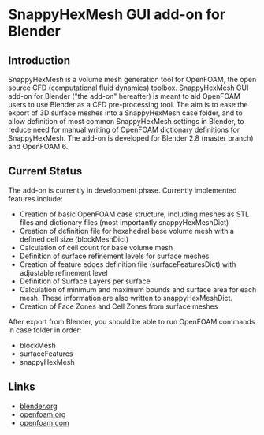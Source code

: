 # SnappyHexMesh GUI add-on for Blender

## Introduction

SnappyHexMesh is a volume mesh generation tool for OpenFOAM, the open
source CFD (computational fluid dynamics) toolbox. SnappyHexMesh GUI
add-on for Blender ("the add-on" hereafter) is meant to aid OpenFOAM
users to use Blender as a CFD pre-processing tool. The aim is to ease
the export of 3D surface meshes into a SnappyHexMesh case folder, and
to allow definition of most common SnappyHexMesh settings in Blender,
to reduce need for manual writing of OpenFOAM dictionary definitions
for SnappyHexMesh.
The add-on is developed for Blender 2.8 (master branch) and OpenFOAM 6.

## Current Status

The add-on is currently in development phase.
Currently implemented features include:
* Creation of basic OpenFOAM case structure, including meshes as STL files and
  dictionary files (most importantly snappyHexMeshDict)
* Creation of definition file for hexahedral base volume mesh with a defined cell size
  (blockMeshDict)
* Calculation of cell count for base volume mesh
* Definition of surface refinement levels for surface meshes
* Creation of feature edges definition file (surfaceFeaturesDict)
  with adjustable refinement level
* Definition of Surface Layers per surface
* Calculation of minimum and maximum bounds and surface area for each mesh.
  These information are also written to snappyHexMeshDict.
* Creation of Face Zones and Cell Zones from surface meshes

After export from Blender, you should be able to run OpenFOAM commands in case folder in order:
* blockMesh
* surfaceFeatures
* snappyHexMesh

## Links

* [blender.org](https://www.blender.org/)
* [openfoam.org](https://openfoam.org/)
* [openfoam.com](https://www.openfoam.com/)
